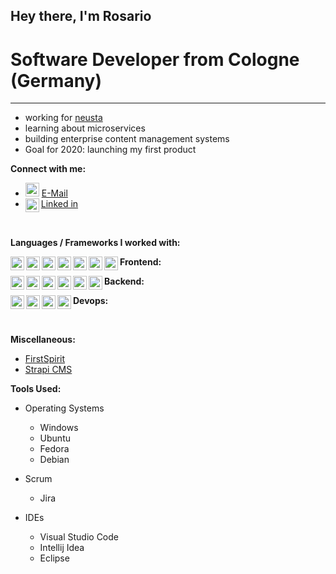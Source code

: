 ## Hey there, I'm Rosario

# Software Developer from Cologne (Germany)
---
* working for [neusta](https://www.neusta-webservices.de/)
* learning about microservices
* building enterprise content management systems
* Goal for 2020: launching my first product

**Connect with me:**
* [<img alt="email" width="22px" src="https://cdn.jsdelivr.net/npm/simple-icons@3/icons/gmail.svg" />](mailto:rosario.polito@gmx.de) [E-Mail]((mailto:github-contact@magister-media.de))
* [<img align="left" alt="LinkedIn" width="22px" src="https://cdn.jsdelivr.net/npm/simple-icons@v3/icons/linkedin.svg" />](https://www.linkedin.com/in/rosario-p-91512a199/) [Linked in](https://www.linkedin.com/in/rosario-p-91512a199/)

<br>

**Languages / Frameworks I worked with:**

**Frontend:**
[<img align="left" alt="HTML" width="22px" src="https://cdn.jsdelivr.net/npm/simple-icons@3/icons/html5.svg" />](https://html.spec.whatwg.org/)
[<img align="left" alt="css" width="22px" src="https://cdn.jsdelivr.net/npm/simple-icons@3/icons/css3.svg" />](https://www.w3.org/Style/CSS/specs.de.html)
[<img align="left" alt="javascript" width="22px" src="https://cdn.jsdelivr.net/npm/simple-icons@3/icons/javascript.svg" />](https://www.ecma-international.org/publications/standards/Ecma-262.htm)
[<img align="left" alt="vue" width="22px" src="https://cdn.jsdelivr.net/npm/simple-icons@3/icons/vue-dot-js.svg" />](https://vuejs.org/)
[<img align="left" alt="nuxt" width="22px" src="https://cdn.jsdelivr.net/npm/simple-icons@3/icons/nuxt-dot-js.svg" />](https://nuxtjs.org/)
[<img align="left" alt="nuxt" width="22px" src="https://design.jboss.org/richfaces/logo/final_logo/richfaces_icon_64px.png" />](https://richfaces.jboss.org/)
[<img align="left" alt="nuxt" width="22px" src="https://www.thymeleaf.org/images/thymeleaf.png" />](https://www.thymeleaf.org/)
<br/>

**Backend:**
[<img align="left" alt="java" width="22px" src="https://cdn.jsdelivr.net/npm/simple-icons@3/icons/java.svg" />](https://www.java.com)
[<img align="left" alt="spring" width="22px" src="https://cdn.jsdelivr.net/npm/simple-icons@3/icons/spring.svg" />](https://spring.io/)
[<img align="left" alt="Micro Profile" width="22px" src="https://helidon.io/static/img/logo-microprofile-500x500.png" />](https://projects.eclipse.org/projects/technology.microprofile)
[<img align="left" alt="Micro Profile" width="22px" src="https://agoncal.files.wordpress.com/2014/05/java_ee_logo_vert_v2.png" />](https://jakarta.ee/)
[<img align="left" alt="nuxt" width="22px" src="https://design.jboss.org/richfaces/logo/final_logo/richfaces_icon_64px.png" />](https://richfaces.jboss.org/)
[<img align="left" alt="mysql" width="22px" src="https://cdn.jsdelivr.net/npm/simple-icons@3/icons/mysql.svg" />](https://www.mysql.com/de/)
<br/>

**Devops:**
[<img align="left" alt="git" width="22px" src="https://cdn.jsdelivr.net/npm/simple-icons@3/icons/git.svg" />](https://git-scm.com/)
[<img align="left" alt="linux" width="22px" src="https://cdn.jsdelivr.net/npm/simple-icons@3/icons/linux.svg" />](https://www.linux.org/)
[<img align="left" alt="windows" width="22px" src="https://cdn.jsdelivr.net/npm/simple-icons@3/icons/windows.svg" />](https://www.microsoft.com/de-de/windows-server)
[<img align="left" alt="docker" width="22px" src="https://cdn.jsdelivr.net/npm/simple-icons@3/icons/docker.svg" />](https://www.docker.com/)

<br/>

**Miscellaneous:**
* [FirstSpirit](https://www.e-spirit.com/de/startseite/)
* [Strapi CMS](https://strapi.io/)

**Tools Used:**
* Operating Systems
  * Windows
  * Ubuntu
  * Fedora
  * Debian

* Scrum
  * Jira

* IDEs
  * Visual Studio Code
  * Intellij Idea
  * Eclipse